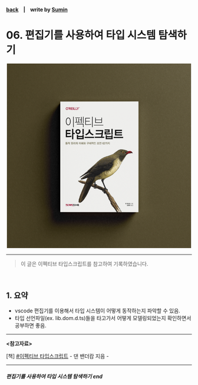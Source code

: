 #### [back](../../../README.md) &nbsp;&nbsp; | &nbsp;&nbsp; write by [Sumin](sumin)

# 06. 편집기를 사용하여 타입 시스템 탐색하기

<p align="center" style="width:500px; margin: 0 auto">
    <img src="../../image/main.png">
</p>

---

> 이 글은 이펙티브 타입스크립트를 참고하여 기록하였습니다.

<br>

## 1. 요약

- vscode 편집기를 이용해서 타입 시스템이 어떻게 동작하는지 파악할 수 있음.
- 타입 선언파일(ex. lib.dom.d.ts)들을 타고가서 어떻게 모델링되었는지 확인하면서 공부하면 좋음.

---

<strong><참고자료></strong>

[책] [#이펙티브 타입스크립트][effective-typescript] - 댄 밴더캄 지음 -

---

##### 편집기를 사용하여 타입 시스템 탐색하기 end


[effective-typescript]: https://www.aladin.co.kr/shop/wproduct.aspx?ItemId=273193135&start=slayer
[sangcho]: https://github.com/SangchoKim
[taeHyen]: https://github.com/rlaxogus0517
[kangHyen]: https://github.com/bebekh1216
[sumin]: https://github.com/ttumzzi
